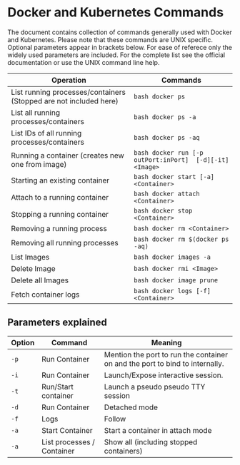 # Docker and Kubernetes Commands
The document contains collection of commands generally used with Docker and Kubernetes. Please note that these commands are UNIX specific.
Optional parameters appear in brackets below. For ease of referece only the widely used parameters are included. For the complete list see the official documentation or use the UNIX command line help.

Operation | Commands
--- | ---
List running processes/containers (Stopped are not included here) | ```bash docker ps ```
List all running processes/containers | ```bash docker ps -a```
List IDs of all running processes/containers | ```bash docker ps -aq```
Running a container (creates new one from image) | ```bash docker run [-p outPort:inPort]  [-d][-it] <Image>```
Starting an existing container | ```bash docker start [-a] <Container>``` 
Attach to a running container | ```bash docker attach <Container>```
Stopping a running container | ```bash docker stop <Container>```
Removing a running process | ```bash docker rm <Container>```
Removing all running processes | ```bash docker rm $(docker ps -aq)```
List Images | ```bash docker images -a```
Delete Image | ```bash docker rmi <Image>```
Delete all Images | ```bash docker image prune```
Fetch container logs | ```bash docker logs [-f] <Container>```

## Parameters explained
Option | Command | Meaning
--- | --- | ---
`-p` | Run Container | Mention the port to run the container on and the port to bind to internally.
`-i` | Run Container | Launch/Expose interactive session.
`-t` | Run/Start container | Launch a pseudo pseudo TTY session
`-d` | Run Container | Detached mode
`-f` | Logs |  Follow
`-a` | Start Container | Start a container in attach mode
`-a` | List processes / Container | Show all (including stopped containers)

